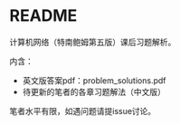# README

计算机网络（特南鲍姆第五版）课后习题解析。

内含：

- 英文版答案pdf：problem_solutions.pdf
- 待更新的笔者的各章习题解法（中文版）

笔者水平有限，如遇问题请提issue讨论。
